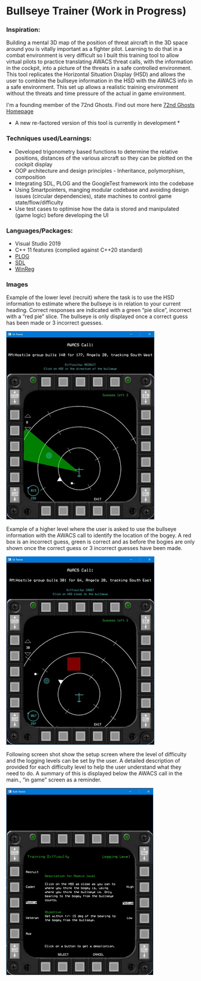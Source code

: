 # Bullseye Trainer (Work in Progress)

### Inspiration:
Building a mental 3D map of the position of threat aircraft in the 3D space around you is vitally important as a fighter pilot. Learning to do that in a combat environment is very difficult so I built this training tool to allow virtual pilots to practice translating AWACS threat calls, with the information in the cockpit, into a picture of the threats in a safe controlled environment. This tool replicates the Horizontal Situation Display (HSD) and allows the user to combine the bullseye information in the HSD with the AWACS info in a safe environment. This set up allows a realistic training environment without the threats and time pressure of the actual in game environment.

I'm a founding member of the 72nd Ghosts. Find out more here [72nd Ghosts Homepage](http://72-ghosts.com/)

* A new re-factored version of this tool is currently in development *

### Techniques used/Learnings:
- Developed trigonometry based functions to determine the relative positions, distances of the various aircraft so they can be plotted on the cockpit display 
- OOP architecture and design principles - Inheritance, polymorphism, composition
- Integrating SDL, PLOG and the GoogleTest framework into the codebase
- Using Smartpointers, manging modular codebase and avoiding design issues (circular dependencies), state machines to control game state/flow/difficulty
- Use test cases to optimise how the data is stored and manipulated (game logic) before developing the UI

### Languages/Packages:
- Visual Studio 2019
- C++ 11 features (complied against C++20 standard)
- [PLOG](https://github.com/SergiusTheBest/plog)
- [SDL](https://www.libsdl.org/)
- [WinReg](https://github.com/GiovanniDicanio/WinReg)

### Images
Example of the lower level (recruit) where the task is to use the HSD information to estimate where the bullseye is in relation to your current heading. Correct responses are indicated with a green “pie slice”, incorrect with a “red pie” slice. The bullseye is only displayed once a correct guess has been made or 3 incorrect guesses.

![Start Screen](Images/SA_Trainer1.jpg)

Example of a higher level where the user is asked to use the bullseye information with the AWACS call to identify the location of the bogey. A red box is an incorrect guess, green is correct and as before the bogies are only shown once the correct guess or 3 incorrect guesses have been made.

![Incorrect Guess](Images/SA_Trainer2.jpg)

Following screen shot show the setup screen where the level of difficulty and the logging levels can be set by the user. A detailed description of provided for each difficulty level to help the user understand what they need to do. A summary of this is displayed below the AWACS call in the main., “in game” screen as a reminder.

![Setup Screen](Images/SetupScreen.jpg)

